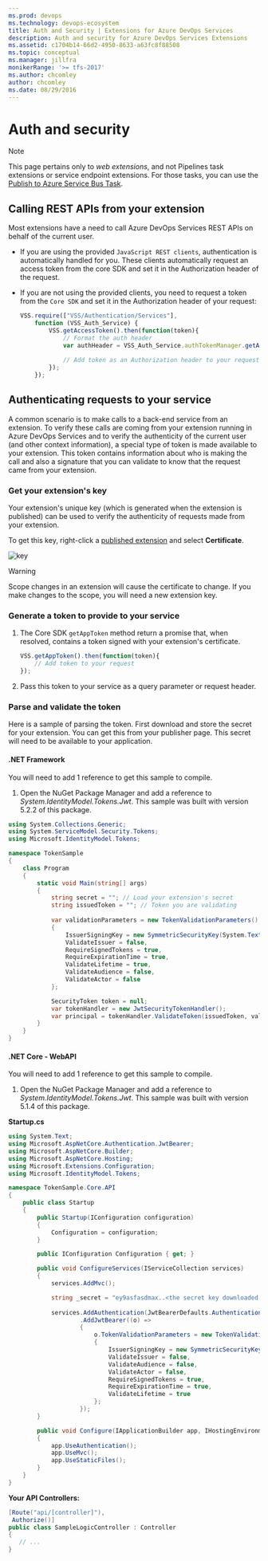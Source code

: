 ```yaml
---
ms.prod: devops
ms.technology: devops-ecosystem
title: Auth and Security | Extensions for Azure DevOps Services
description: Auth and security for Azure DevOps Services Extensions
ms.assetid: c1704b14-66d2-4950-8633-a63fc8f88508
ms.topic: conceptual
ms.manager: jillfra
monikerRange: '>= tfs-2017'
ms.author: chcomley
author: chcomley
ms.date: 08/29/2016
---
```


# Auth and security

> [!NOTE]
> This page pertains only to _web extensions_, and not Pipelines task extensions or service endpoint extensions. For those tasks, you can use the [Publish to Azure Service Bus Task](../../pipelines/tasks/utility/publish-to-azure-service-bus.md).

## Calling REST APIs from your extension

Most extensions have a need to call Azure DevOps Services REST APIs on behalf of the current user. 
* If you are using the provided `JavaScript REST clients`, authentication is automatically handled for you. These clients automatically request an access token from the core SDK and set it in the Authorization header of the request.
* If you are not using the provided clients, you need to request a token from the `Core SDK` and set it in the Authorization header of your request:

    ```javascript
    VSS.require(["VSS/Authentication/Services"],
        function (VSS_Auth_Service) {
            VSS.getAccessToken().then(function(token){
                // Format the auth header
                var authHeader = VSS_Auth_Service.authTokenManager.getAuthorizationHeader(token);
                
                // Add token as an Authorization header to your request
            });
        });
    ```

## Authenticating requests to your service

A common scenario is to make calls to a back-end service from an extension. To verify these calls are coming from your extension running in Azure DevOps Services and to verify the authenticity of the current user (and other context information), a special type of token is made available to your extension. This token contains information about who is making the call and also a signature that you can validate to know that the request came from your extension. 

### Get your extension's key

Your extension's unique key (which is generated when the extension is published) can be used to verify the authenticity of requests made from your extension.

To get this key, right-click a [published extension](../publish/overview.md) and select **Certificate**.

![key](./_img/get-extension-key.png)

> [!WARNING]
> Scope changes in an extension will cause the certificate to change. If you make changes to the scope, you will need a new extension key.

### Generate a token to provide to your service

1. The Core SDK `getAppToken` method return a promise that, when resolved, contains a token signed with your extension's certificate.

    ```javascript
    VSS.getAppToken().then(function(token){
        // Add token to your request
    });
    ```

2. Pass this token to your service as a query parameter or request header.

### Parse and validate the token

Here is a sample of parsing the token.  First download and store the secret for your extension.  You can get this from your publisher page.  This secret will need to be available to your application.

#### .NET Framework

You will need to add 1 reference to get this sample to compile.

1. Open the NuGet Package Manager and add a reference to *System.IdentityModel.Tokens.Jwt*. This sample was built with version 5.2.2 of this package.

```csharp
using System.Collections.Generic;
using System.ServiceModel.Security.Tokens;
using Microsoft.IdentityModel.Tokens;

namespace TokenSample
{
	class Program
	{
		static void Main(string[] args)
		{
			string secret = ""; // Load your extension's secret
			string issuedToken = ""; // Token you are validating
				
			var validationParameters = new TokenValidationParameters()
			{
				IssuerSigningKey = new SymmetricSecurityKey(System.Text.UTF8Encoding.UTF8.GetBytes(secret)),
				ValidateIssuer = false,
				RequireSignedTokens = true,
				RequireExpirationTime = true,
				ValidateLifetime = true,
				ValidateAudience = false,
				ValidateActor = false
			};

			SecurityToken token = null;
			var tokenHandler = new JwtSecurityTokenHandler();
			var principal = tokenHandler.ValidateToken(issuedToken, validationParameters, out token);
		}
	}
}
```

#### .NET Core - WebAPI

You will need to add 1 reference to get this sample to compile.

1. Open the NuGet Package Manager and add a reference to *System.IdentityModel.Tokens.Jwt*. This sample was built with version 5.1.4 of this package.

**Startup.cs**

```csharp
using System.Text;
using Microsoft.AspNetCore.Authentication.JwtBearer;
using Microsoft.AspNetCore.Builder;
using Microsoft.AspNetCore.Hosting;
using Microsoft.Extensions.Configuration;
using Microsoft.IdentityModel.Tokens;

namespace TokenSample.Core.API
{
    public class Startup
    {
        public Startup(IConfiguration configuration)
        {
            Configuration = configuration;
        }

        public IConfiguration Configuration { get; }

        public void ConfigureServices(IServiceCollection services)
        {
            services.AddMvc();

            string _secret = "ey9asfasdmax..<the secret key downloaded from the Azure DevOps Services publisher page>.9faf7eh";
	    
            services.AddAuthentication(JwtBearerDefaults.AuthenticationScheme)
                    .AddJwtBearer((o) =>
                    {
                        o.TokenValidationParameters = new TokenValidationParameters()
                        {
                            IssuerSigningKey = new SymmetricSecurityKey(Encoding.UTF8.GetBytes(_secret)),
                            ValidateIssuer = false,
                            ValidateAudience = false,
                            ValidateActor = false,
                            RequireSignedTokens = true,
                            RequireExpirationTime = true,
                            ValidateLifetime = true
                        };    
                    });
        }

        public void Configure(IApplicationBuilder app, IHostingEnvironment env)
        {
            app.UseAuthentication();
            app.UseMvc();
            app.UseStaticFiles();
        }
    }
}
```

**Your API Controllers:**

```csharp
[Route("api/[controller]"), 
 Authorize()]
public class SampleLogicController : Controller
{
   // ...
}
```

